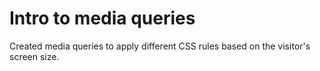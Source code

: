 # Intro to media queries

Created media queries to apply different CSS rules based on the visitor's screen size.
